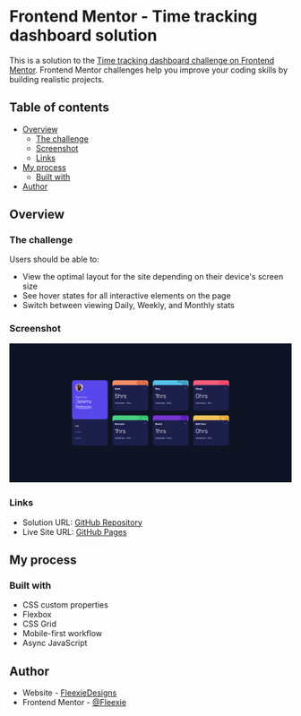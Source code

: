 # Frontend Mentor - Time tracking dashboard solution

This is a solution to the [Time tracking dashboard challenge on Frontend Mentor](https://www.frontendmentor.io/challenges/time-tracking-dashboard-UIQ7167Jw). Frontend Mentor challenges help you improve your coding skills by building realistic projects. 

## Table of contents

- [Overview](#overview)
  - [The challenge](#the-challenge)
  - [Screenshot](#screenshot)
  - [Links](#links)
- [My process](#my-process)
  - [Built with](#built-with)
- [Author](#author)


## Overview

### The challenge

Users should be able to:

- View the optimal layout for the site depending on their device's screen size
- See hover states for all interactive elements on the page
- Switch between viewing Daily, Weekly, and Monthly stats

### Screenshot

![](./preview/Screenshot%202022-04-11%20at%2009-35-31%20Frontend%20Mentor%20Time%20tracking%20dashboard.png)

### Links

- Solution URL: [GitHub Repository](https://github.com/Fleexie/time_tracking_dashboard)
- Live Site URL: [GitHub Pages](https://fleexie.github.io/time_tracking_dashboard/)

## My process

### Built with

- CSS custom properties
- Flexbox
- CSS Grid
- Mobile-first workflow
- Async JavaScript



## Author

- Website - [FleexieDesigns](https://www.fleexiedesigns.com)
- Frontend Mentor - [@Fleexie](https://www.frontendmentor.io/profile/Fleexie)

